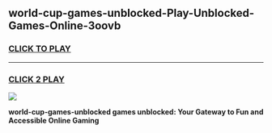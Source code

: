 
## world-cup-games-unblocked-Play-Unblocked-Games-Online-3oovb
<h3>
<a href="https://premium76.site?title=world-cup-games-unblocked&ref=24A">CLICK TO PLAY</a></h3>
<hr>

<h3>
<a href="https://premium76.site?title=world-cup-games-unblocked&ref=24A">CLICK 2 PLAY</a>
  
</h3>

<a href="https://premium76.site?title=world-cup-games-unblocked&ref=24A"><img src="https://clearcache.store/games.png"></a>


**world-cup-games-unblocked games unblocked: Your Gateway to Fun and Accessible Online Gaming**
